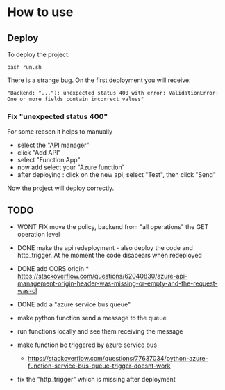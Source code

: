 # How to use

## Deploy

To deploy the project:

    bash run.sh

There is a strange bug.
On the first deployment you will receive:

```
"Backend: "..."): unexpected status 400 with error: ValidationError: One or more fields contain incorrect values"
```

### Fix "unexpected status 400"

For some reason it helps to manually 

 - select the "API manager"
 - click "Add API"
 - select "Function App"
 - now add select your "Azure function"
 - after deploying : click on the new api, select "Test", then click "Send"

 Now the project will deploy correctly.



## TODO



 - WONT FIX move the policy, backend from "all operations" the GET operation level
 - DONE make the api redeployment - also deploy the code and http_trigger. At he moment the code disapears when redeployed
- DONE add CORS origin * https://stackoverflow.com/questions/62040830/azure-api-management-origin-header-was-missing-or-empty-and-the-request-was-cl

- DONE add a "azure service bus queue"
- make python function send a message to the queue
 - run functions locally and see them receiving the message
- make function be triggered by azure service bus
    - https://stackoverflow.com/questions/77637034/python-azure-function-service-bus-queue-trigger-doesnt-work
 - fix the "http_trigger" which is missing after deployment
